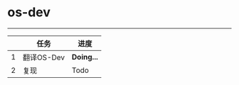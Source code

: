 # os-dev

---

|     | 任务       | 进度           |
| --- | -------- | ------------ |
| 1   | 翻译OS-Dev | **Doing...** |
| 2   | 复现       | Todo         |
